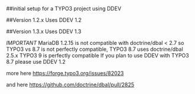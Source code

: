 ##initial setup for a TYPO3 project using DDEV

##Version 1.2.x
Uses DDEV 1.2

##Version 1.3.x
Uses DDEV 1.3

*IMPORTANT* MariaDB 1.2.15 is not compatible with doctrine/dbal < 2.7 so TYPO3 vs 8.7 is not perfectly compatible, TYPO3 8.7 uses doctrine/dbal 2.5.x
TYPO3 9 is perfectly compatible
If you plan to use DDEV with TYPO3 8.7 please use DDEV 1.2

more here https://forge.typo3.org/issues/82023

and here https://github.com/doctrine/dbal/pull/2825